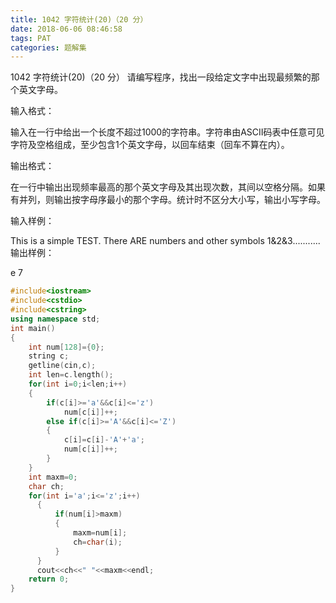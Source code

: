 ```yaml
---
title: 1042 字符统计(20)（20 分）
date: 2018-06-06 08:46:58
tags: PAT
categories: 题解集
---
```

1042 字符统计(20)（20 分）
请编写程序，找出一段给定文字中出现最频繁的那个英文字母。

输入格式：

输入在一行中给出一个长度不超过1000的字符串。字符串由ASCII码表中任意可见字符及空格组成，至少包含1个英文字母，以回车结束（回车不算在内）。

输出格式：

在一行中输出出现频率最高的那个英文字母及其出现次数，其间以空格分隔。如果有并列，则输出按字母序最小的那个字母。统计时不区分大小写，输出小写字母。

输入样例：

This is a simple TEST.  There ARE numbers and other symbols 1&2&3...........
输出样例：

e 7

```cpp
#include<iostream>
#include<cstdio>
#include<cstring>
using namespace std;
int main()
{
    int num[128]={0};
    string c;
    getline(cin,c);
    int len=c.length();
    for(int i=0;i<len;i++)
    {
        if(c[i]>='a'&&c[i]<='z')
            num[c[i]]++;
        else if(c[i]>='A'&&c[i]<='Z')
        {
            c[i]=c[i]-'A'+'a';
            num[c[i]]++;
        }
    }
    int maxm=0;
    char ch;
    for(int i='a';i<='z';i++)
      {
          if(num[i]>maxm)
          {
              maxm=num[i];
              ch=char(i);
          }
      }
      cout<<ch<<" "<<maxm<<endl;
    return 0;
}

```